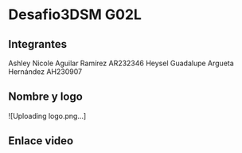 # Desafio3DSM  G02L

## Integrantes

Ashley Nicole Aguilar Ramírez AR232346
Heysel Guadalupe Argueta Hernández AH230907

## Nombre y logo

![Uploading logo.png…]


## Enlace video
